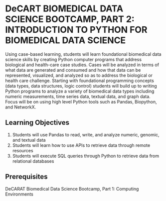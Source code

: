 # DeCART BIOMEDICAL DATA SCIENCE BOOTCAMP, PART 2: INTRODUCTION TO PYTHON FOR BIOMEDICAL DATA SCIENCE

Using case-based learning, students will learn foundational biomedical data science skills by creating Python computer programs that address biological and health-care case studies. Cases will be analyzed in terms of what data are generated and consumed and how that data can be represented, visualized, and analyzed so as to address the biological or health care challenge. Starting with foundational programming concepts (data types, data structures, logic control) students will build up to writing Python programs to analyze a variety of biomedical data types including numeric measurements, time series data, textual data, and graph data. Focus will be on using high level Python tools such as Pandas, Biopython, and NetworkX.

## Learning Objectives

1. Students will use Pandas to read, write, and analyze numeric, genomic, and textual data
1. Students will learn how to use APIs to retrieve data through remote resources
1. Students will execute SQL queries through Python to retrieve data from relational databases

## Prerequisites

DeCARAT Biomedical Data Science Bootcamp, Part 1: Computing Environments
